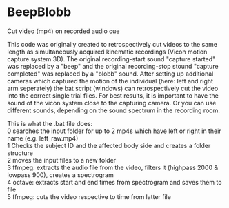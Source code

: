 # BeepBlobb
Cut video (mp4) on recorded audio cue

This code was originally created to retrospectively cut videos to the same length as simultaneously acquired kinematic recordings (Vicon motion capture system 3D). The original recording-start sound "capture started" was replaced by a "beep" and the original recording-stop stound "capture completed" was replaced by a "blobb" sound. After setting up additional cameras which captured the motion of the individual (here: left and right arm seperately) the bat script (windows) can retrospectively cut the video into the correct single trial files. For best results, it is important to have the sound of the vicon system close to the capturing camera. Or you can use different sounds, depending on the sound spectrum in the recording room. 

This is what the .bat file does: <br>
0 searches the input folder for up to 2 mp4s which have left or right in their name (e.g. left_raw.mp4) <br>
1 Checks the subject ID and the affected body side and creates a folder structure <br>
2 moves the input files to a new folder <br>
3 ffmpeg: extracts the audio file from the video, filters it (highpass 2000 & lowpass 900), creates a spectrogram  <br>
4 octave: extracts start and end times from spectrogram and saves them to file <br>
5 ffmpeg: cuts the video respective to time from latter file <br>

